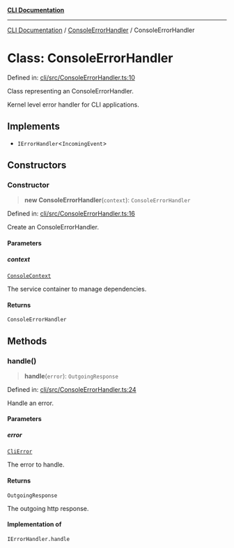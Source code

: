 [**CLI Documentation**](../../README.md)

***

[CLI Documentation](../../README.md) / [ConsoleErrorHandler](../README.md) / ConsoleErrorHandler

# Class: ConsoleErrorHandler

Defined in: [cli/src/ConsoleErrorHandler.ts:10](https://github.com/stonemjs/cli/blob/83156d7f07cad6e0545ad29ba32878fdd248ede2/src/ConsoleErrorHandler.ts#L10)

Class representing an ConsoleErrorHandler.

Kernel level error handler for CLI applications.

## Implements

- `IErrorHandler`\<`IncomingEvent`\>

## Constructors

### Constructor

> **new ConsoleErrorHandler**(`context`): `ConsoleErrorHandler`

Defined in: [cli/src/ConsoleErrorHandler.ts:16](https://github.com/stonemjs/cli/blob/83156d7f07cad6e0545ad29ba32878fdd248ede2/src/ConsoleErrorHandler.ts#L16)

Create an ConsoleErrorHandler.

#### Parameters

##### context

[`ConsoleContext`](../../declarations/interfaces/ConsoleContext.md)

The service container to manage dependencies.

#### Returns

`ConsoleErrorHandler`

## Methods

### handle()

> **handle**(`error`): `OutgoingResponse`

Defined in: [cli/src/ConsoleErrorHandler.ts:24](https://github.com/stonemjs/cli/blob/83156d7f07cad6e0545ad29ba32878fdd248ede2/src/ConsoleErrorHandler.ts#L24)

Handle an error.

#### Parameters

##### error

[`CliError`](../../errors/CliError/classes/CliError.md)

The error to handle.

#### Returns

`OutgoingResponse`

The outgoing http response.

#### Implementation of

`IErrorHandler.handle`
